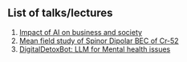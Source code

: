 List of talks/lectures
---

1. [Impact of AI on business and society](https://github.com/adhikarinarayan/talks/blob/main/AI_for_business.md)
2. [Mean field study of Spinor Dipolar BEC of Cr-52](https://github.com/adhikarinarayan/talks/blob/main/BEC.md)
3. [DigitalDetoxBot: LLM for Mental health issues](https://github.com/adhikarinarayan/talks/blob/main/digital_detox_squad.md)
